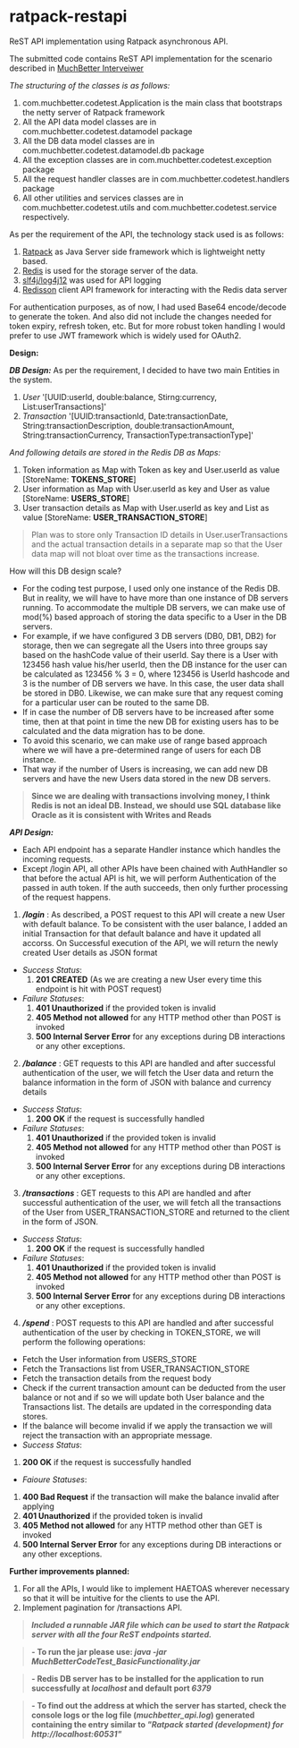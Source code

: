 # ratpack-restapi
ReST API implementation using Ratpack asynchronous API.

The submitted code contains ReST API implementation for the scenario described in [MuchBetter Interveiwer](https://github.com/shanmuha/interviewer/)

*The structuring of the classes is as follows:*
1. com.muchbetter.codetest.Application is the main class that bootstraps the netty server of Ratpack framework
2. All the API data model classes are in com.muchbetter.codetest.datamodel package
3. All the DB data model classes are in com.muchbetter.codetest.datamodel.db package
4. All the exception classes are in com.muchbetter.codetest.exception package
5. All the request handler classes are in com.muchbetter.codetest.handlers package
6. All other utilities and services classes are in com.muchbetter.codetest.utils and com.muchbetter.codetest.service respectively.

As per the requirement of the API, the technology stack used is as follows:
1. [Ratpack](https://ratpack.io/) as Java Server side framework which is lightweight netty based.
2. [Redis](https://redis.io/) is used for the storage server of the data.
3. [slf4j/log4j12](https://www.slf4j.org/manual.html) was used for API logging
4. [Redisson](https://github.com/redisson) client API framework for interacting with the Redis data server

For authentication purposes, as of now, I had used Base64 encode/decode to generate the token. And also did not include the changes
needed for token expiry, refresh token, etc. But for more robust token handling I would prefer to use JWT framework which is widely used
for OAuth2.

**Design:**

**_DB Design:_**
  As per the requirement, I decided to have two main Entities in the system.
  1. *User* '[UUID:userId, double:balance, Stirng:currency, List<Transaction>:userTransactions]'
  2. *Transaction* '[UUID:transactionId, Date:transactionDate,   String:transactionDescription, double:transactionAmount, 
  String:transactionCurrency, TransactionType:transactionType]'
  
  *And following details are stored in the Redis DB as Maps:*
  1. Token information as Map with Token as key and User.userId as value [StoreName: **TOKENS_STORE**]
  2. User information as Map with User.userId as key and User as value [StoreName: **USERS_STORE**]
  3. User transaction details as Map with User.userId as key and List<Transactions> as value [StoreName: **USER_TRANSACTION_STORE**]
  
  >Plan was to store only Transaction ID details in User.userTransactions and the actual transaction details in a separate 
  map so that the User data map will not bloat over time as the transactions increase.
  
  How will this DB design scale?
  - For the coding test purpose, I used only one instance of the Redis DB. But in reality, we will have to have more than one instance of DB servers running. To accommodate the multiple DB servers, we can make use of mod(%) based approach of storing the data specific to a User in the DB servers.  
  - For example, if we have configured 3 DB servers (DB0, DB1, DB2) for storage, then we can segregate all the Users into three groups say based on the hashCode value of their userId. Say there is a User with 123456 hash value his/her userId, then the DB instance for the user can be calculated as 123456 % 3 = 0, where 123456 is UserId hashcode and 3 is the number of DB servers we have. In this case, the user data shall be stored in DB0. Likewise, we can make sure that any request coming for a particular user can be routed to the same DB.  
  - If in case the number of DB servers have to be increased after some time, then at that point in time the new DB for existing users has to be calculated and the data migration has to be done. 
  - To avoid this scenario, we can make use of range based approach where we will have a pre-determined range of users for each DB instance.
  - That way if the number of Users is increasing, we can add new DB servers and have the new Users data stored in the new DB servers.
>**Since we are dealing with transactions involving money, I think Redis is not an ideal DB. Instead, we should use SQL database like Oracle as it is consistent with Writes and Reads**

**_API Design:_**
- Each API endpoint has a separate Handler instance which handles the incoming requests.
- Except /login API, all other APIs have been chained with AuthHandler so that before the actual API is hit, we will perform 
Authentication of the passed in auth token. If the auth succeeds, then only further processing of the request happens.

1. **_/login_** : As described, a POST request to this API will create a new User with default balance. To be consistent with the user balance, I 
added an initial Transaction for that default balance and have it updated all accorss. On Successful execution of the API, we will 
return the newly created User details as JSON format
- _Success Status_: 
  1. **201 CREATED** (As we are creating a new User every time this endpoint is hit with POST request)
- _Failure Statuses_: 
  1. **401 Unauthorized** if the provided token is invalid 
  2. **405 Method not allowed** for any HTTP method other than POST is invoked
  3. **500 Internal Server Error** for any exceptions during DB interactions or any other exceptions. 

2. **_/balance_** : GET requests to this API are handled and after successful authentication of the user, we will fetch the User data and return
the balance information in the form of JSON with balance and currency details
- _Success Status_:
  1. **200 OK** if the request is successfully handled
- _Failure Statuses_:
  1. **401 Unauthorized** if the provided token is invalid 
  2. **405 Method not allowed** for any HTTP method other than POST is invoked
  3. **500 Internal Server Error** for any exceptions during DB interactions or any other exceptions. 
 
3. **_/transactions_** : GET requests to this API are handled and after successful authentication of the user, we will fetch all the transactions
of the User from USER_TRANSACTION_STORE and returned to the client in the form of JSON.
- _Success Status_:
  1. **200 OK** if the request is successfully handled
- _Failure Statuses_: 
  1. **401 Unauthorized** if the provided token is invalid 
  2. **405 Method not allowed** for any HTTP method other than POST is invoked
  3. **500 Internal Server Error** for any exceptions during DB interactions or any other exceptions.  

4. **_/spend_** : POST requests to this API are handled and after successful authentication of the user by checking in TOKEN_STORE, we will
perform the following operations:
  - Fetch the User information from USERS_STORE
  - Fetch the Transactions list from USER_TRANSACTION_STORE
  - Fetch the transaction details from the request body 
  - Check if the current transaction amount can be deducted from the user balance or not and if so we will update both User balance
 and the Transactions list. The details are updated in the corresponding data stores.
  - If the balance will become invalid if we apply the transaction we will reject the transaction with an appropriate message.
 - _Success Status_:
  1. **200 OK** if the request is successfully handled
 - _Faioure Statuses_:
  1. **400 Bad Request** if the transaction will make the balance invalid after applying
  2. **401 Unauthorized** if the provided token is invalid 
  3. **405 Method not allowed** for any HTTP method other than GET is invoked
  4. **500 Internal Server Error** for any exceptions during DB interactions or any other exceptions. 

**Further improvements planned:**
1. For all the APIs, I would like to implement HAETOAS wherever necessary so that it will be intuitive for the clients to use
the API. 
2. Implement pagination for /transactions API.

>**_Included a runnable JAR file which can be used to start the Ratpack server with all the four ReST endpoints started._**

> **- To run the jar please use: _java -jar MuchBetterCodeTest_BasicFunctionality.jar_**

> **- Redis DB server has to be installed for the application to run successfully at _localhost_ and default port _6379_**

> **- To find out the address at which the server has started, check the console logs or the log file (_muchbetter_api.log_) generated containing the entry similar to _"Ratpack started (development) for http://localhost:60531"_**
